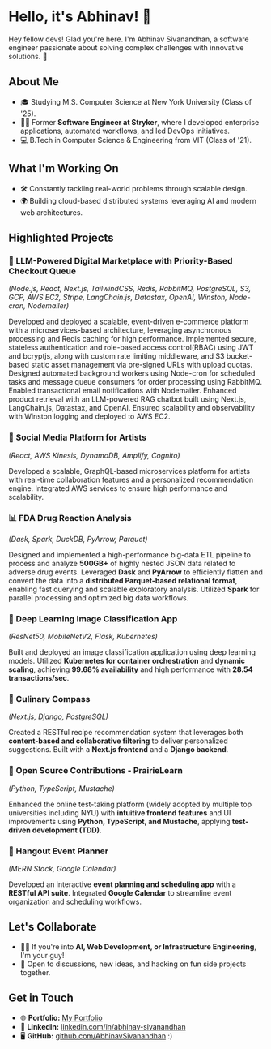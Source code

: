 # Hello, it's Abhinav! 👋

Hey fellow devs! Glad you're here. I'm Abhinav Sivanandhan, a software engineer passionate about solving complex challenges with innovative solutions. 🚀

## About Me

- 🎓 Studying M.S. Computer Science at New York University (Class of '25).  
- 🧑‍💻 Former **Software Engineer at Stryker**, where I developed enterprise applications, automated workflows, and led DevOps initiatives.  
- 💻 B.Tech in Computer Science & Engineering from VIT (Class of '21).  

## What I'm Working On

- 🛠️ Constantly tackling real-world problems through scalable design.  
- 🌍 Building cloud-based distributed systems leveraging AI and modern web architectures.  

## Highlighted Projects

### 🛒 LLM-Powered Digital Marketplace with Priority-Based Checkout Queue  
*(Node.js, React, Next.js, TailwindCSS, Redis, RabbitMQ, PostgreSQL, S3, GCP, AWS EC2, Stripe, LangChain.js, Datastax, OpenAI, Winston, Node-cron, Nodemailer)*  

Developed and deployed a scalable, event-driven e-commerce platform with a microservices-based architecture, leveraging asynchronous processing and Redis caching for high performance. Implemented secure, stateless authentication and role-based access control(RBAC) using JWT and bcryptjs, along with custom rate limiting middleware, and S3 bucket-based static asset management via pre-signed URLs with upload quotas. Designed automated background workers using Node-cron for scheduled tasks and message queue consumers for order processing using RabbitMQ. Enabled transactional email notifications with Nodemailer. Enhanced product retrieval with an LLM-powered RAG chatbot built using Next.js, LangChain.js, Datastax, and OpenAI. Ensured scalability and observability with Winston logging and deployed to AWS EC2.  

### 🎨 Social Media Platform for Artists  
*(React, AWS Kinesis, DynamoDB, Amplify, Cognito)*  

Developed a scalable, GraphQL-based microservices platform for artists with real-time collaboration features and a personalized recommendation engine. Integrated AWS services to ensure high performance and scalability.  

### 📊 FDA Drug Reaction Analysis  
*(Dask, Spark, DuckDB, PyArrow, Parquet)*  

Designed and implemented a high-performance big-data ETL pipeline to process and analyze **500GB+** of highly nested JSON data related to adverse drug events. Leveraged **Dask** and **PyArrow** to efficiently flatten and convert the data into a **distributed Parquet-based relational format**, enabling fast querying and scalable exploratory analysis. Utilized **Spark** for parallel processing and optimized big data workflows.  

### 📸 Deep Learning Image Classification App  
*(ResNet50, MobileNetV2, Flask, Kubernetes)*  

Built and deployed an image classification application using deep learning models. Utilized **Kubernetes for container orchestration** and **dynamic scaling**, achieving **99.68% availability** and high performance with **28.54 transactions/sec**.  

### 🍕 Culinary Compass  
*(Next.js, Django, PostgreSQL)*  

Created a RESTful recipe recommendation system that leverages both **content-based and collaborative filtering** to deliver personalized suggestions. Built with a **Next.js frontend** and a **Django backend**.  

### 🌱 Open Source Contributions - PrairieLearn  
*(Python, TypeScript, Mustache)*  

Enhanced the online test-taking platform (widely adopted by multiple top universities including NYU) with **intuitive frontend features** and UI improvements using **Python, TypeScript, and Mustache**, applying **test-driven development (TDD)**.  

### 🤝 Hangout Event Planner  
*(MERN Stack, Google Calendar)*  

Developed an interactive **event planning and scheduling app** with a **RESTful API suite**. Integrated **Google Calendar** to streamline event organization and scheduling workflows.  

## Let's Collaborate

- 👯‍♂️ If you're into **AI, Web Development, or Infrastructure Engineering**, I'm your guy!  
- 🤝 Open to discussions, new ideas, and hacking on fun side projects together.  

## Get in Touch

- 🌐 **Portfolio:** [My Portfolio](https://shorturl.at/Aqz9k)  
- 💼 **LinkedIn:** [linkedin.com/in/abhinav-sivanandhan](https://www.linkedin.com/in/abhinav-sivanandhan/)  
- 🖥️ **GitHub:** [github.com/AbhinavSivanandhan](https://github.com/AbhinavSivanandhan) :)  
